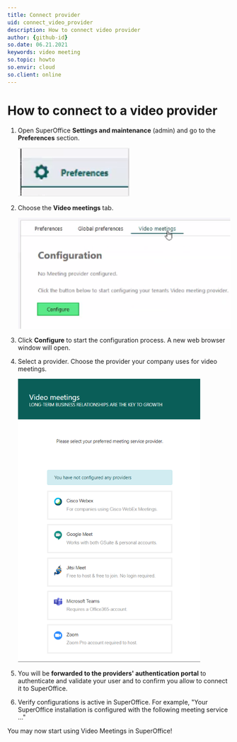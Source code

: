 ```yaml
---
title: Connect provider
uid: connect_video_provider
description: How to connect video provider
author: {github-id}
so.date: 06.21.2021
keywords: video meeting
so.topic: howto
so.envir: cloud
so.client: online
---
```


# How to connect to a video provider

1. Open SuperOffice **Settings and maintenance** (admin) and go to the **Preferences** section.

    ![imagekb02n.png -screenshot][img1]

2. Choose the **Video meetings** tab.

    ![provider -screenshot][img2]

3. Click **Configure** to start the configuration process. A new web browser window will open.

4. Select a provider. Choose the provider your company uses for video meetings.

    ![imagezo47s.png -screenshot][img3]

5. You will be **forwarded to the providers' authentication portal** to authenticate and validate your user and to confirm you allow to connect it to SuperOffice.

6. Verify configurations is active in SuperOffice. For example, "Your SuperOffice installation is configured with the following meeting service ..."

You may now start using Video Meetings in SuperOffice​!

<!-- Referenced links -->

<!-- Referenced images -->
[img1]: media/imageq058q.png
[img2]: media/imagekb02n.png
[img3]: media/imageaos3n.png
